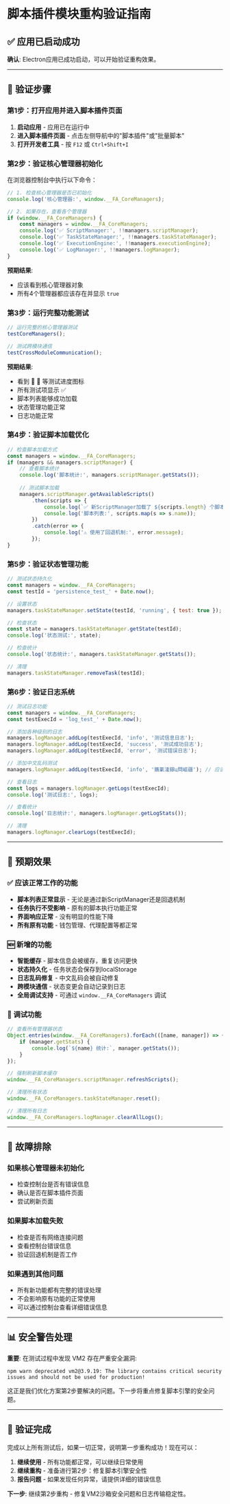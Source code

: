# 脚本插件模块重构验证指南

## ✅ 应用已启动成功

**确认**: Electron应用已成功启动，可以开始验证重构效果。

---

## 🔧 验证步骤

### 第1步：打开应用并进入脚本插件页面

1. **启动应用** - 应用已在运行中
2. **进入脚本插件页面** - 点击左侧导航中的"脚本插件"或"批量脚本"
3. **打开开发者工具** - 按 `F12` 或 `Ctrl+Shift+I`

### 第2步：验证核心管理器初始化

在浏览器控制台中执行以下命令：

```javascript
// 1. 检查核心管理器是否已初始化
console.log('核心管理器:', window.__FA_CoreManagers);

// 2. 如果存在，查看各个管理器
if (window.__FA_CoreManagers) {
    const managers = window.__FA_CoreManagers;
    console.log('✅ ScriptManager:', !!managers.scriptManager);
    console.log('✅ TaskStateManager:', !!managers.taskStateManager);
    console.log('✅ ExecutionEngine:', !!managers.executionEngine);
    console.log('✅ LogManager:', !!managers.logManager);
}
```

**预期结果**:
- 应该看到核心管理器对象
- 所有4个管理器都应该存在并显示 `true`

### 第3步：运行完整功能测试

```javascript
// 运行完整的核心管理器测试
testCoreManagers();

// 测试跨模块通信
testCrossModuleCommunication();
```

**预期结果**:
- 看到 🔧 🎉 等测试进度图标
- 所有测试项显示 ✅ 
- 脚本列表能够成功加载
- 状态管理功能正常
- 日志功能正常

### 第4步：验证脚本加载优化

```javascript
// 检查脚本加载方式
const managers = window.__FA_CoreManagers;
if (managers && managers.scriptManager) {
    // 查看脚本统计
    console.log('脚本统计:', managers.scriptManager.getStats());
    
    // 测试脚本加载
    managers.scriptManager.getAvailableScripts()
        .then(scripts => {
            console.log(`✅ 新ScriptManager加载了 ${scripts.length} 个脚本`);
            console.log('脚本列表:', scripts.map(s => s.name));
        })
        .catch(error => {
            console.log('⚠️ 使用了回退机制:', error.message);
        });
}
```

### 第5步：验证状态管理功能

```javascript
// 测试状态持久化
const managers = window.__FA_CoreManagers;
const testId = 'persistence_test_' + Date.now();

// 设置状态
managers.taskStateManager.setState(testId, 'running', { test: true });

// 检查状态
const state = managers.taskStateManager.getState(testId);
console.log('状态测试:', state);

// 检查统计
console.log('状态统计:', managers.taskStateManager.getStats());

// 清理
managers.taskStateManager.removeTask(testId);
```

### 第6步：验证日志系统

```javascript
// 测试日志功能
const managers = window.__FA_CoreManagers;
const testExecId = 'log_test_' + Date.now();

// 添加各种级别的日志
managers.logManager.addLog(testExecId, 'info', '测试信息日志');
managers.logManager.addLog(testExecId, 'success', '测试成功日志');
managers.logManager.addLog(testExecId, 'error', '测试错误日志');

// 添加中文乱码测试
managers.logManager.addLog(testExecId, 'info', '鑴氭湰鎵ц閰嶇疆'); // 应该被修复为"脚本执行配置"

// 查看日志
const logs = managers.logManager.getLogs(testExecId);
console.log('测试日志:', logs);

// 查看统计
console.log('日志统计:', managers.logManager.getLogStats());

// 清理
managers.logManager.clearLogs(testExecId);
```

---

## 🎯 预期效果

### ✅ 应该正常工作的功能
- **脚本列表正常显示** - 无论是通过新ScriptManager还是回退机制
- **任务执行不受影响** - 原有的脚本执行功能正常
- **界面响应正常** - 没有明显的性能下降
- **所有原有功能** - 钱包管理、代理配置等都正常

### 🆕 新增的功能
- **智能缓存** - 脚本信息会被缓存，重复访问更快
- **状态持久化** - 任务状态会保存到localStorage
- **日志乱码修复** - 中文乱码会被自动修复
- **跨模块通信** - 状态变更会自动记录到日志
- **全局调试支持** - 可通过 `window.__FA_CoreManagers` 调试

### 🔧 调试功能
```javascript
// 查看所有管理器状态
Object.entries(window.__FA_CoreManagers).forEach(([name, manager]) => {
    if (manager.getStats) {
        console.log(`${name} 统计:`, manager.getStats());
    }
});

// 强制刷新脚本缓存
window.__FA_CoreManagers.scriptManager.refreshScripts();

// 清理所有状态
window.__FA_CoreManagers.taskStateManager.reset();

// 清理所有日志
window.__FA_CoreManagers.logManager.clearAllLogs();
```

---

## 🚨 故障排除

### 如果核心管理器未初始化
- 检查控制台是否有错误信息
- 确认是否在脚本插件页面
- 尝试刷新页面

### 如果脚本加载失败
- 检查是否有网络连接问题
- 查看控制台错误信息
- 验证回退机制是否工作

### 如果遇到其他问题
- 所有新功能都有完整的错误处理
- 不会影响原有功能的正常使用
- 可以通过控制台查看详细错误信息

---

## 📊 安全警告处理

**重要**: 在测试过程中发现 VM2 存在严重安全漏洞:
```
npm warn deprecated vm2@3.9.19: The library contains critical security issues and should not be used for production!
```

这正是我们优化方案第2步要解决的问题。下一步将重点修复脚本引擎的安全问题。

---

## 🎉 验证完成

完成以上所有测试后，如果一切正常，说明第一步重构成功！现在可以：

1. **继续使用** - 所有功能都正常，可以继续日常使用
2. **继续重构** - 准备进行第2步：修复脚本引擎安全性
3. **报告问题** - 如果发现任何异常，请提供详细的错误信息

**下一步**: 继续第2步重构 - 修复VM2沙箱安全问题和日志传输稳定性。 